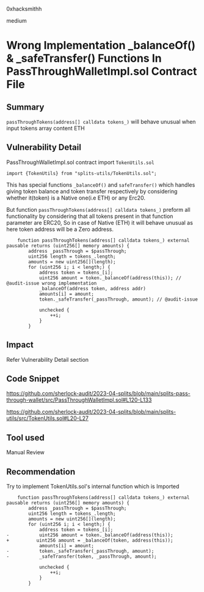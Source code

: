 0xhacksmithh

medium

# Wrong Implementation _balanceOf() & _safeTransfer() Functions In PassThroughWalletImpl.sol Contract File

## Summary
```passThroughTokens(address[] calldata tokens_)``` will behave unusual when input tokens array content ETH

## Vulnerability Detail
PassThroughWalletImpl.sol contract import ```TokenUtils.sol```
```solidity
import {TokenUtils} from "splits-utils/TokenUtils.sol";
```
This has special functions ```_balanceOf()``` and ```safeTransfer()``` which handles giving token balance and token transfer respectively by considering whether it(token) is a Native one(i.e ETH) or any Erc20.

But function ```passThroughTokens(address[] calldata tokens_)``` preform all functionality by considering that all tokens present in that function parameter are ERC20, So in case of Native (ETH) it will behave unusual as here token address will be a Zero address.

```solidity
    function passThroughTokens(address[] calldata tokens_) external pausable returns (uint256[] memory amounts) {
        address _passThrough = $passThrough;
        uint256 length = tokens_.length;
        amounts = new uint256[](length);
        for (uint256 i; i < length;) {
            address token = tokens_[i];
            uint256 amount = token._balanceOf(address(this)); // @audit-issue wrong implementation 
            _balanceOf(address token, address addr)
            amounts[i] = amount;
            token._safeTransfer(_passThrough, amount); // @audit-issue

            unchecked {
                ++i;
            }
        }
```
## Impact
Refer  Vulnerability Detail section
## Code Snippet
https://github.com/sherlock-audit/2023-04-splits/blob/main/splits-pass-through-wallet/src/PassThroughWalletImpl.sol#L120-L133

https://github.com/sherlock-audit/2023-04-splits/blob/main/splits-utils/src/TokenUtils.sol#L20-L27
## Tool used

Manual Review

## Recommendation
Try to implement TokenUtils.sol's internal function which is Imported
```solidity
    function passThroughTokens(address[] calldata tokens_) external pausable returns (uint256[] memory amounts) {
        address _passThrough = $passThrough;
        uint256 length = tokens_.length;
        amounts = new uint256[](length);
        for (uint256 i; i < length;) {
            address token = tokens_[i];
-           uint256 amount = token._balanceOf(address(this)); 
+          uint256 amount = _balanceOf(token, address(this)); 
            amounts[i] = amount;
-           token._safeTransfer(_passThrough, amount); 
-           _safeTransfer(token, _passThrough, amount); 

            unchecked {
                ++i;
            }
        }
```